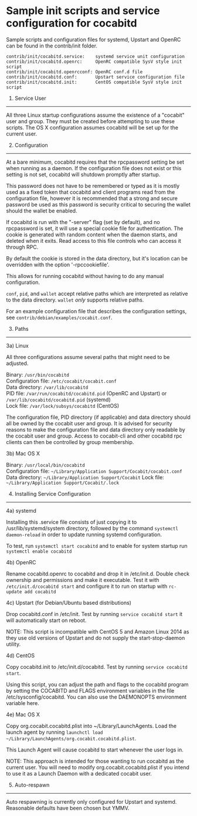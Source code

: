 Sample init scripts and service configuration for cocabitd
==========================================================

Sample scripts and configuration files for systemd, Upstart and OpenRC
can be found in the contrib/init folder.

    contrib/init/cocabitd.service:    systemd service unit configuration
    contrib/init/cocabitd.openrc:     OpenRC compatible SysV style init script
    contrib/init/cocabitd.openrcconf: OpenRC conf.d file
    contrib/init/cocabitd.conf:       Upstart service configuration file
    contrib/init/cocabitd.init:       CentOS compatible SysV style init script

1. Service User
---------------------------------

All three Linux startup configurations assume the existence of a "cocabit" user
and group.  They must be created before attempting to use these scripts.
The OS X configuration assumes cocabitd will be set up for the current user.

2. Configuration
---------------------------------

At a bare minimum, cocabitd requires that the rpcpassword setting be set
when running as a daemon.  If the configuration file does not exist or this
setting is not set, cocabitd will shutdown promptly after startup.

This password does not have to be remembered or typed as it is mostly used
as a fixed token that cocabitd and client programs read from the configuration
file, however it is recommended that a strong and secure password be used
as this password is security critical to securing the wallet should the
wallet be enabled.

If cocabitd is run with the "-server" flag (set by default), and no rpcpassword is set,
it will use a special cookie file for authentication. The cookie is generated with random
content when the daemon starts, and deleted when it exits. Read access to this file
controls who can access it through RPC.

By default the cookie is stored in the data directory, but it's location can be overridden
with the option '-rpccookiefile'.

This allows for running cocabitd without having to do any manual configuration.

`conf`, `pid`, and `wallet` accept relative paths which are interpreted as
relative to the data directory. `wallet` *only* supports relative paths.

For an example configuration file that describes the configuration settings,
see `contrib/debian/examples/cocabit.conf`.

3. Paths
---------------------------------

3a) Linux

All three configurations assume several paths that might need to be adjusted.

Binary:              `/usr/bin/cocabitd`  
Configuration file:  `/etc/cocabit/cocabit.conf`  
Data directory:      `/var/lib/cocabitd`  
PID file:            `/var/run/cocabitd/cocabitd.pid` (OpenRC and Upstart) or `/var/lib/cocabitd/cocabitd.pid` (systemd)  
Lock file:           `/var/lock/subsys/cocabitd` (CentOS)  

The configuration file, PID directory (if applicable) and data directory
should all be owned by the cocabit user and group.  It is advised for security
reasons to make the configuration file and data directory only readable by the
cocabit user and group.  Access to cocabit-cli and other cocabitd rpc clients
can then be controlled by group membership.

3b) Mac OS X

Binary:              `/usr/local/bin/cocabitd`  
Configuration file:  `~/Library/Application Support/Cocabit/cocabit.conf`  
Data directory:      `~/Library/Application Support/Cocabit`
Lock file:           `~/Library/Application Support/Cocabit/.lock`

4. Installing Service Configuration
-----------------------------------

4a) systemd

Installing this .service file consists of just copying it to
/usr/lib/systemd/system directory, followed by the command
`systemctl daemon-reload` in order to update running systemd configuration.

To test, run `systemctl start cocabitd` and to enable for system startup run
`systemctl enable cocabitd`

4b) OpenRC

Rename cocabitd.openrc to cocabitd and drop it in /etc/init.d.  Double
check ownership and permissions and make it executable.  Test it with
`/etc/init.d/cocabitd start` and configure it to run on startup with
`rc-update add cocabitd`

4c) Upstart (for Debian/Ubuntu based distributions)

Drop cocabitd.conf in /etc/init.  Test by running `service cocabitd start`
it will automatically start on reboot.

NOTE: This script is incompatible with CentOS 5 and Amazon Linux 2014 as they
use old versions of Upstart and do not supply the start-stop-daemon utility.

4d) CentOS

Copy cocabitd.init to /etc/init.d/cocabitd. Test by running `service cocabitd start`.

Using this script, you can adjust the path and flags to the cocabitd program by
setting the COCABITD and FLAGS environment variables in the file
/etc/sysconfig/cocabitd. You can also use the DAEMONOPTS environment variable here.

4e) Mac OS X

Copy org.cocabit.cocabitd.plist into ~/Library/LaunchAgents. Load the launch agent by
running `launchctl load ~/Library/LaunchAgents/org.cocabit.cocabitd.plist`.

This Launch Agent will cause cocabitd to start whenever the user logs in.

NOTE: This approach is intended for those wanting to run cocabitd as the current user.
You will need to modify org.cocabit.cocabitd.plist if you intend to use it as a
Launch Daemon with a dedicated cocabit user.

5. Auto-respawn
-----------------------------------

Auto respawning is currently only configured for Upstart and systemd.
Reasonable defaults have been chosen but YMMV.
